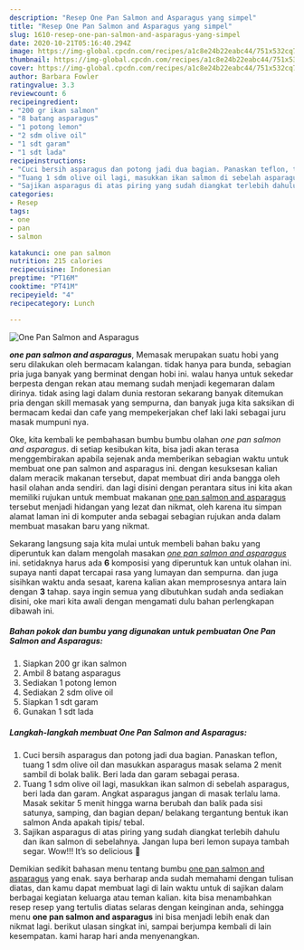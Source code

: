 ```yaml
---
description: "Resep One Pan Salmon and Asparagus yang simpel"
title: "Resep One Pan Salmon and Asparagus yang simpel"
slug: 1610-resep-one-pan-salmon-and-asparagus-yang-simpel
date: 2020-10-21T05:16:40.294Z
image: https://img-global.cpcdn.com/recipes/a1c8e24b22eabc44/751x532cq70/one-pan-salmon-and-asparagus-foto-resep-utama.jpg
thumbnail: https://img-global.cpcdn.com/recipes/a1c8e24b22eabc44/751x532cq70/one-pan-salmon-and-asparagus-foto-resep-utama.jpg
cover: https://img-global.cpcdn.com/recipes/a1c8e24b22eabc44/751x532cq70/one-pan-salmon-and-asparagus-foto-resep-utama.jpg
author: Barbara Fowler
ratingvalue: 3.3
reviewcount: 6
recipeingredient:
- "200 gr ikan salmon"
- "8 batang asparagus"
- "1 potong lemon"
- "2 sdm olive oil"
- "1 sdt garam"
- "1 sdt lada"
recipeinstructions:
- "Cuci bersih asparagus dan potong jadi dua bagian. Panaskan teflon, tuang 1 sdm olive oil dan masukkan asparagus masak selama 2 menit sambil di bolak balik. Beri lada dan garam sebagai perasa."
- "Tuang 1 sdm olive oil lagi, masukkan ikan salmon di sebelah asparagus, beri lada dan garam. Angkat asparagus jangan di masak terlalu lama. Masak sekitar 5 menit hingga warna berubah dan balik pada sisi satunya, samping, dan bagian depan/ belakang tergantung bentuk ikan salmon Anda apakah tipis/ tebal."
- "Sajikan asparagus di atas piring yang sudah diangkat terlebih dahulu dan ikan salmon di sebelahnya. Jangan lupa beri lemon supaya tambah segar. Wow!!! It’s so delicious 🤤"
categories:
- Resep
tags:
- one
- pan
- salmon

katakunci: one pan salmon 
nutrition: 215 calories
recipecuisine: Indonesian
preptime: "PT16M"
cooktime: "PT41M"
recipeyield: "4"
recipecategory: Lunch

---
```



![One Pan Salmon and Asparagus](https://img-global.cpcdn.com/recipes/a1c8e24b22eabc44/751x532cq70/one-pan-salmon-and-asparagus-foto-resep-utama.jpg)

<b><i>one pan salmon and asparagus</i></b>, Memasak merupakan suatu hobi yang seru dilakukan oleh bermacam kalangan. tidak hanya para bunda, sebagian pria juga banyak yang berminat dengan hobi ini. walau hanya untuk sekedar berpesta dengan rekan atau memang sudah menjadi kegemaran dalam dirinya. tidak asing lagi dalam dunia restoran sekarang banyak ditemukan pria dengan skill memasak yang sempurna, dan banyak juga kita saksikan di bermacam kedai dan cafe yang mempekerjakan chef laki laki sebagai juru masak mumpuni nya.



Oke, kita kembali ke pembahasan bumbu bumbu olahan <i>one pan salmon and asparagus</i>. di setiap kesibukan kita, bisa jadi akan terasa menggembirakan apabila sejenak anda memberikan sebagian waktu untuk membuat one pan salmon and asparagus ini. dengan kesuksesan kalian dalam meracik makanan tersebut, dapat membuat diri anda bangga oleh hasil olahan anda sendiri. dan lagi disini dengan perantara situs ini kita akan memiliki rujukan untuk membuat makanan <u>one pan salmon and asparagus</u> tersebut menjadi hidangan yang lezat dan nikmat, oleh karena itu simpan alamat laman ini di komputer anda sebagai sebagian rujukan anda dalam membuat masakan baru yang nikmat.


Sekarang langsung saja kita mulai untuk membeli bahan baku yang diperuntuk kan dalam mengolah masakan <u><i>one pan salmon and asparagus</i></u> ini. setidaknya harus ada <b>6</b> komposisi yang diperuntuk kan untuk olahan ini. supaya nanti dapat tercapai rasa yang lumayan dan sempurna. dan juga sisihkan waktu anda sesaat, karena kalian akan memprosesnya antara lain dengan <b>3</b> tahap. saya ingin semua yang dibutuhkan sudah anda sediakan disini, oke mari kita awali dengan mengamati dulu bahan perlengkapan dibawah ini.

<!--inarticleads1-->

##### Bahan pokok dan bumbu yang digunakan untuk pembuatan One Pan Salmon and Asparagus:

1. Siapkan 200 gr ikan salmon
1. Ambil 8 batang asparagus
1. Sediakan 1 potong lemon
1. Sediakan 2 sdm olive oil
1. Siapkan 1 sdt garam
1. Gunakan 1 sdt lada




<!--inarticleads2-->

##### Langkah-langkah membuat One Pan Salmon and Asparagus:

1. Cuci bersih asparagus dan potong jadi dua bagian. Panaskan teflon, tuang 1 sdm olive oil dan masukkan asparagus masak selama 2 menit sambil di bolak balik. Beri lada dan garam sebagai perasa.
1. Tuang 1 sdm olive oil lagi, masukkan ikan salmon di sebelah asparagus, beri lada dan garam. Angkat asparagus jangan di masak terlalu lama. Masak sekitar 5 menit hingga warna berubah dan balik pada sisi satunya, samping, dan bagian depan/ belakang tergantung bentuk ikan salmon Anda apakah tipis/ tebal.
1. Sajikan asparagus di atas piring yang sudah diangkat terlebih dahulu dan ikan salmon di sebelahnya. Jangan lupa beri lemon supaya tambah segar. Wow!!! It’s so delicious 🤤




Demikian sedikit bahasan menu tentang bumbu <u>one pan salmon and asparagus</u> yang enak. saya berharap anda sudah memahami dengan tulisan diatas, dan kamu dapat membuat lagi di lain waktu untuk di sajikan dalam berbagai kegiatan keluarga atau teman kalian. kita bisa menambahkan resep resep yang tertulis diatas selaras dengan keinginan anda, sehingga menu <b>one pan salmon and asparagus</b> ini bisa menjadi lebih enak dan nikmat lagi. berikut ulasan singkat ini, sampai berjumpa kembali di lain kesempatan. kami harap hari anda menyenangkan.
